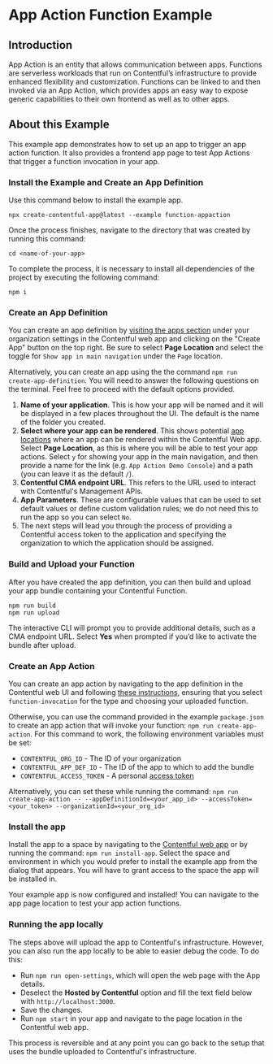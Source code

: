 # App Action Function Example

## Introduction

App Action is an entity that allows communication between apps. Functions are serverless workloads that run on Contentful’s infrastructure to provide enhanced flexibility and customization. Functions can be linked to and then invoked via an App Action, which provides apps an easy way to expose generic capabilities to their own frontend as well as to other apps.

## About this Example

This example app demonstrates how to set up an app to trigger an app action function. It also provides a frontend app page to test App Actions that trigger a function invocation in your app.

### Install the Example and Create an App Definition

Use this command below to install the example app.

```
npx create-contentful-app@latest --example function-appaction
```

Once the process finishes, navigate to the directory that was created by running this command:

```
cd <name-of-your-app>
```

To complete the process, it is necessary to install all dependencies of the project by executing the following command:

```
npm i
```

### Create an App Definition

You can create an app definition by [visiting the apps section](https://app.contentful.com/deeplink?link=app-definition-list) under your organization settings in the Contentful web app and clicking on the "Create App" button on the top right. Be sure to select **Page Location** and select the toggle for `Show app in main navigation` under the `Page` location.

Alternatively, you can create an app using the the command `npm run create-app-definition`. You will need to answer the following questions on the terminal. Feel free to proceed with the default options provided.

1. **Name of your application**. This is how your app will be named and it will be displayed in a few places throughout the UI. The default is the name of the folder you created.
2. **Select where your app can be rendered**. This shows potential [app locations](https://www.contentful.com/developers/docs/extensibility/app-framework/locations/) where an app can be rendered within the Contentful Web app. Select **Page Location**, as this is where you will be able to test your app actions. Select `y` for showing your app in the main navigation, and then provide a name for the link (e.g. `App Action Demo Console`) and a path (you can leave it as the default `/`).
3. **Contentful CMA endpoint URL**. This refers to the URL used to interact with Contentful's Management APIs.
4. **App Parameters**. These are configurable values that can be used to set default values or define custom validation rules; we do not need this to run the app so you can select `No`.
5. The next steps will lead you through the process of providing a Contentful access token to the application and specifying the organization to which the application should be assigned.

### Build and Upload your Function

After you have created the app definition, you can then build and upload your app bundle containing your Contentful Function.

```
npm run build
npm run upload
```

The interactive CLI will prompt you to provide additional details, such as a CMA endpoint URL. Select **Yes** when prompted if you’d like to activate the bundle after upload.

### Create an App Action

You can create an app action by navigating to the app definition in the Contentful web UI and following [these instructions](https://www.contentful.com/developers/docs/extensibility/app-framework/app-actions/#create-an-app-action), ensuring that you select `function-invocation` for the type and choosing your uploaded function.

Otherwise, you can use the command provided in the example `package.json` to create an app action that will invoke your function: `npm run create-app-action`. For this command to work, the following environment variables must be set:

- `CONTENTFUL_ORG_ID` - The ID of your organization
- `CONTENTFUL_APP_DEF_ID` - The ID of the app to which to add the bundle
- `CONTENTFUL_ACCESS_TOKEN` - A personal [access token](https://www.contentful.com/developers/docs/references/content-management-api/#/reference/personal-access-tokens)

Alternatively, you can set these while running the command: `npm run create-app-action -- --appDefinitionId=<your_app_id> --accessToken=<your_token> --organizationId=<your_org_id>`

### Install the app

Install the app to a space by navigating to the [Contentful web app](https://www.contentful.com/developers/docs/extensibility/app-framework/tutorial/#install-your-app-to-a-space) or by running the command: `npm run install-app`. Select the space and environment in which you would prefer to install the example app from the dialog that appears. You will have to grant access to the space the app will be installed in.

Your example app is now configured and installed! You can navigate to the app page location to test your app action functions.

### Running the app locally

The steps above will upload the app to Contentful's infrastructure. However, you can also run the app locally to be able to easier debug the code. To do this:

- Run `npm run open-settings`, which will open the web page with the App details.
- Deselect the **Hosted by Contentful** option and fill the text field below with `http://localhost:3000`.
- Save the changes.
- Run `npm start` in your app and navigate to the page location in the Contentful web app.

This process is reversible and at any point you can go back to the setup that uses the bundle uploaded to Contentful's infrastructure.
